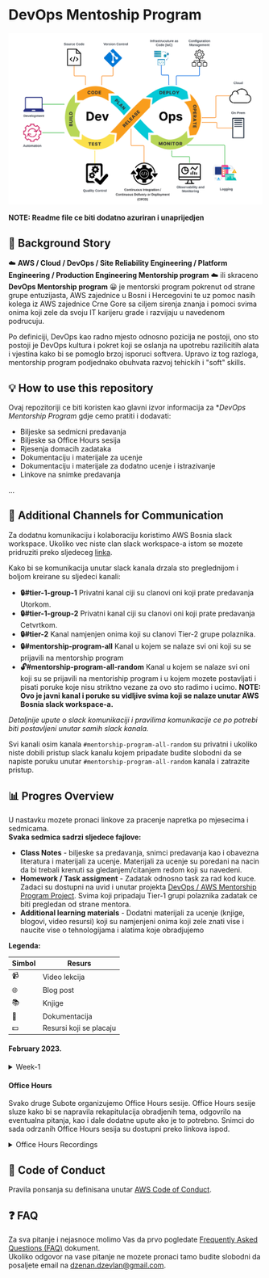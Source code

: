 # DevOps Mentoship Program

  ![alt DevOps](/images/dev_ops.png)


**NOTE: Readme file ce biti dodatno azuriran i unaprijedjen**
## **🧚 Background Story**

☁️ **AWS / Cloud / DevOps / Site Reliability Engineering / Platform Engineering / Production Engineering Mentorship program** ☁️ ili skraceno **DevOps Mentorship program** 😀 je mentorski program pokrenut od strane grupe entuzijasta, AWS zajednice u Bosni i Hercegovini te uz pomoc nasih kolega iz AWS zajednice Crne Gore sa ciljem sirenja znanja i pomoci svima onima koji zele da svoju IT karijeru grade i razvijaju u navedenom podrucuju. 

Po definiciji, DevOps kao radno mjesto odnosno pozicija ne postoji, ono sto postoji je DevOps kultura i pokret koji se oslanja na upotrebu razilicitih alata i vjestina kako bi se pomoglo brzoj isporuci softvera. Upravo iz tog razloga, mentorship program podjednako obuhvata razvoj tehickih i "soft" skills. 


## **💡 How to use this repository**

Ovaj repozitoriji ce biti koristen kao glavni izvor informacija za **DevOps Mentorship Program* gdje cemo pratiti i dodavati:

- Biljeske sa sedmicni predavanja
- Biljeske sa Office Hours sesija
- Rjesenja domacih zadataka
- Dokumentaciju i materijale za ucenje
- Dokumentaciju i materijale za dodatno ucenje i istrazivanje
- Linkove na snimke predavanja  

...

## **💬 Additional Channels for Communication** 
Za dodatnu komunikaciju i kolaboraciju koristimo AWS Bosnia slack workspace. Ukoliko vec niste clan slack workspace-a istom se mozete pridruziti preko sljedeceg [linka](https://join.slack.com/t/awsbih/shared_invite/zt-ad8kr3c7-mcFYB~s9SRdEjulMo141dw). 

Kako bi se komunikacija unutar slack kanala drzala sto preglednijom i boljom kreirane su sljedeci kanali:
- **🔒#tier-1-group-1** Privatni kanal ciji su clanovi oni koji prate predavanja Utorkom. 
- **🔒#tier-1-group-2** Privatni kanal ciji su clanovi oni koji prate predavanja Cetvrtkom. 
- **🔒#tier-2** Kanal namjenjen onima koji su clanovi Tier-2 grupe polaznika.
- **🔒#mentorship-program-all** Kanal u kojem se nalaze svi oni koji su se prijavili na mentorship program
- **🔓#mentorship-program-all-random** Kanal u kojem se nalaze svi oni koji su se prijavili na mentoriship program i u kojem mozete postavljati i pisati poruke koje nisu striktno vezane za ovo sto radimo i ucimo. **NOTE: Ovo je javni kanal i poruke su vidljive svima koji se nalaze unutar AWS Bosnia slack workspace-a.** 

*Detaljnije upute o slack komunikaciji i pravilima komunikacije ce po potrebi biti postavljeni unutar samih slack kanala.*

Svi kanali osim kanala `#mentorship-program-all-random` su privatni i ukoliko niste dobili pristup slack kanalu kojem pripadate budite slobodni da se napiste poruku unutar `#mentorship-program-all-random` kanala i zatrazite pristup.
## **📊 Progres Overview**
U nastavku mozete pronaci linkove za pracenje napretka po mjesecima i sedmicama.  
**Svaka sedmica sadrzi sljedece fajlove:**
- **Class Notes** - biljeske sa predavanja, snimci predavanja kao i obavezna literatura i materijali za ucenje. Materijali za ucenje su poredani na nacin da bi trebali krenuti sa gledanjem/citanjem redom koji su navedeni.
- **Homework / Task assigment** - Zadatak odnosno task za rad kod kuce. Zadaci su dostupni na uvid i unutar projekta [DevOps / AWS Mentorship Program Project](https://github.com/orgs/allops-solutions/projects/1). Svima koji pripadaju Tier-1 grupi polaznika zadatak ce biti pregledan od strane mentora. 
- **Additional learning materials** - Dodatni materijali za ucenje (knjige, blogovi, video resursi) koji su namjenjeni onima koji zele znati vise i naucite vise o tehnologijama i alatima koje obradjujemo

**Legenda:**

| Simbol | Resurs                  |
|--------|-------------------------|
| 📹      | Video lekcija           |
| 🌐      | Blog post               |
| 📚      | Knjige                  |
| 📖      | Dokumentacija           |
| 💵      | Resursi koji se placaju |
#### February 2023. 

<details>
  <summary>Week-1</summary>

  **Kljucne rijeci: git, GitHub**  
  - [Class notes](/february/week-1-140223/00-class-notes.md)  
  - [Homework](/february/week-1-140223/01-homework.md)  
  - [Additional reading](/february/week-1-140223/02-additional-reading.md)

  </details>   

#### Office Hours   
Svako druge Subote organizujemo Office Hours sesije. Office Hours sesije sluze kako bi se napravila rekapitulacija obradjenih tema, odgovrilo na eventualna pitanja, kao i dale dodatne upute ako je to potrebno. Snimci do sada odrzanih Office Hours sesija su dostupni preko linkova ispod.
<details>
  <summary>Office Hours Recordings</summary>
  
  - [Office Hours-Staturday-18-02-2023](https://drive.google.com/file/d/1aXZ9DZl8k9otG7qpEnmf7vWbFezoIzgh/view?usp=sharing)  

  </details>

## **🚨 Code of Conduct**
Pravila ponsanja su definisana unutar [AWS Code of Conduct](https://aws.amazon.com/codeofconduct/). 

## **❓ FAQ** 
Za sva pitanje i nejasnoce molimo Vas da prvo pogledate [Frequently Asked Questions (FAQ)](FAQ.md) dokument.  
Ukoliko odgovor na vase pitanje ne mozete pronaci tamo budite slobodni da posaljete email na <dzenan.dzevlan@gmail.com>.
